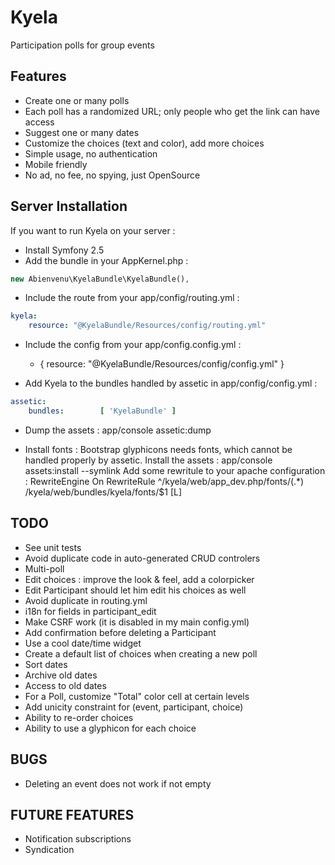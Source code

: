 Kyela
=====

Participation polls for group events

Features
--------

* Create one or many polls
* Each poll has a randomized URL; only people who get the link can have access
* Suggest one or many dates
* Customize the choices (text and color), add more choices
* Simple usage, no authentication
* Mobile friendly
* No ad, no fee, no spying, just OpenSource

Server Installation
-------------------

If you want to run Kyela on your server :

* Install Symfony 2.5
* Add the bundle in your AppKernel.php :
```php
new Abienvenu\KyelaBundle\KyelaBundle(),
```
* Include the route from your app/config/routing.yml :
```YAML
kyela:
    resource: "@KyelaBundle/Resources/config/routing.yml"
```
* Include the config from your app/config.config.yml :
	- { resource: "@KyelaBundle/Resources/config/config.yml" }

* Add Kyela to the bundles handled by assetic in app/config/config.yml :
```YAML
assetic:
    bundles:        [ 'KyelaBundle' ]
```

* Dump the assets :
    app/console assetic:dump

* Install fonts :
Bootstrap glyphicons needs fonts, which cannot be handled properly by assetic.
Install the assets :
    app/console assets:install --symlink
Add some rewritule to your apache configuration :
    RewriteEngine On
    RewriteRule ^/kyela/web/app_dev.php/fonts/(.*) /kyela/web/bundles/kyela/fonts/$1 [L]

TODO
----

* See unit tests
* Avoid duplicate code in auto-generated CRUD controlers
* Multi-poll
* Edit choices : improve the look & feel, add a colorpicker
* Edit Participant should let him edit his choices as well
* Avoid duplicate in routing.yml
* i18n for fields in participant_edit
* Make CSRF work (it is disabled in my main config.yml)
* Add confirmation before deleting a Participant
* Use a cool date/time widget
* Create a default list of choices when creating a new poll
* Sort dates
* Archive old dates
* Access to old dates
* For a Poll, customize "Total" color cell at certain levels
* Add unicity constraint for (event, participant, choice)
* Ability to re-order choices
* Ability to use a glyphicon for each choice

BUGS
----

* Deleting an event does not work if not empty

FUTURE FEATURES
---------------

* Notification subscriptions
* Syndication

